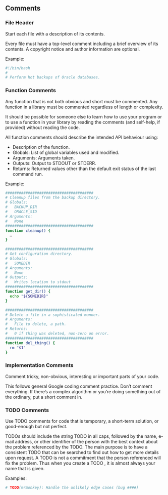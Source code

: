 ## Comments

### File Header

Start each file with a description of its contents.

Every file must have a top-level comment including a brief overview of its contents. A copyright notice and author information are optional.

Example:
```bash
#!/bin/bash
#
# Perform hot backups of Oracle databases.
```
### Function Comments

Any function that is not both obvious and short must be commented. Any function in a library must be commented regardless of length or complexity.

It should be possible for someone else to learn how to use your program or to use a function in your library by reading the comments (and self-help, if provided) without reading the code.

All function comments should describe the intended API behaviour using:

- Description of the function.
- Globals: List of global variables used and modified.
- Arguments: Arguments taken.
- Outputs: Output to STDOUT or STDERR.
- Returns: Returned values other than the default exit status of the last command run.

Example:
```bash
#######################################
# Cleanup files from the backup directory.
# Globals:
#   BACKUP_DIR
#   ORACLE_SID
# Arguments:
#   None
#######################################
function cleanup() {
  …
}

#######################################
# Get configuration directory.
# Globals:
#   SOMEDIR
# Arguments:
#   None
# Outputs:
#   Writes location to stdout
#######################################
function get_dir() {
  echo "${SOMEDIR}"
}

#######################################
# Delete a file in a sophisticated manner.
# Arguments:
#   File to delete, a path.
# Returns:
#   0 if thing was deleted, non-zero on error.
#######################################
function del_thing() {
  rm "$1"
}
```
### Implementation Comments

Comment tricky, non-obvious, interesting or important parts of your code.

This follows general Google coding comment practice. Don’t comment everything. If there’s a complex algorithm or you’re doing something out of the ordinary, put a short comment in.

### TODO Comments

Use TODO comments for code that is temporary, a short-term solution, or good-enough but not perfect.

TODOs should include the string TODO in all caps, followed by the name, e-mail address, or other identifier of the person with the best context about the problem referenced by the TODO. The main purpose is to have a consistent TODO that can be searched to find out how to get more details upon request. A TODO is not a commitment that the person referenced will fix the problem. Thus when you create a TODO , it is almost always your name that is given.

Examples:
```bash
# TODO(mrmonkey): Handle the unlikely edge cases (bug ####)
```
